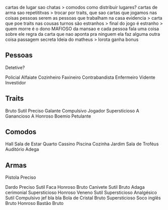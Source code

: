 cartas de lugar sao chatas > comodos
	como distribuir lugares?
cartas de arma sao repetititvas > trocar por traits, que sao cartas que jogamos nas coisas
pessoas serem as pessoas que trabalham na casa
evidencia > carta que poe traits nas cousas
turnos são estranhos >
final do jogo é estranho >
quem morre é o dono MAFIOSO da mansao e cada pessoa fala uma coisa sobre ele
regra da carta que nao aponta pra ninguem ela faz alguma outra coisa
passagem secreta
Ideia do matheus > lorota ganha bonus

## Pessoas

Detetive?

Policial
Alfaiate
Cozinheiro
Faxineiro
Contrabandista
Enfermeiro
Vidente
Investidor

## Traits

Bruto
Sutil
Preciso
Galante
Compulsivo
Jogador
Supersticioso A
Ganancioso A
Honroso
Boemio
Petulante

## Comodos

Hall
Sala de Estar
Quarto
Cassino
Piscina
Cozinha
Jardim
Sala de Troféus
Auditório
Adega

## Armas

Pistola 
	Preciso
	
Dardo
	Preciso
	Sutil
Faca
	Honroso
	Bruto
Canivete
	Sutil
	Bruto
Adaga cerimonial
	Supersticioso
	Honroso
Veneno
	Sutil
	Supersticioso
Analgésico
	Sutil
	Compulsivo
jef
	bla
	bla
Bola de Cristal
	Bruto
	Supersticioso
Soco inglês
	Bruto
	Honroso
Bastão
	Bruto